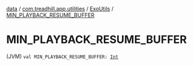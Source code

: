 [data](../../index.md) / [com.treadhill.app.utilities](../index.md) / [ExoUtils](index.md) / [MIN_PLAYBACK_RESUME_BUFFER](./-m-i-n_-p-l-a-y-b-a-c-k_-r-e-s-u-m-e_-b-u-f-f-e-r.md)

# MIN_PLAYBACK_RESUME_BUFFER

(JVM) `val MIN_PLAYBACK_RESUME_BUFFER: `[`Int`](https://kotlinlang.org/api/latest/jvm/stdlib/kotlin/-int/index.html)